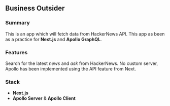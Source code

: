 ## Business Outsider

### Summary

This is an app which will fetch data from HackerNews API. This app as been as a practice for **Next.js** and **Apollo GraphQL**.

### Features

Search for the latest _news_ and _ask_ from HackerNews.
No custom server, Apollo has been implemented using the API feature from Next.

### Stack

- **Next.js**
- **Apollo Server** & **Apollo Client**
